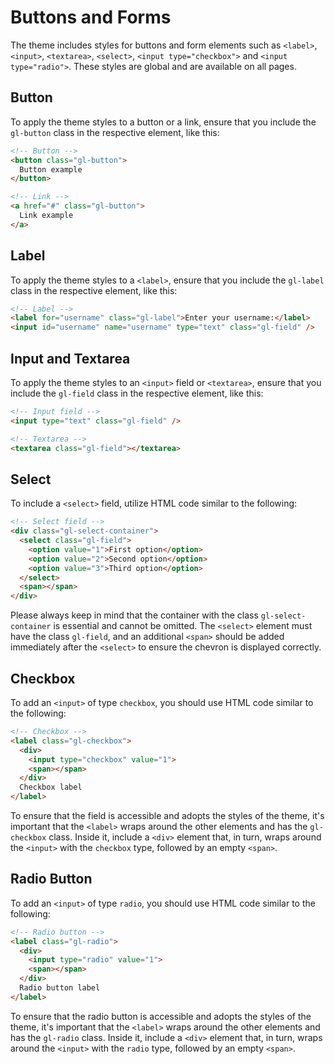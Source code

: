 # Buttons and Forms

The theme includes styles for buttons and form elements such as `<label>`, `<input>`, `<textarea>`, `<select>`, `<input type="checkbox">` and `<input type="radio">`. These styles are global and are available on all pages.

## Button

To apply the theme styles to a button or a link, ensure that you include the `gl-button` class in the respective element, like this:

```html
<!-- Button -->
<button class="gl-button">
  Button example
</button>

<!-- Link -->
<a href="#" class="gl-button">
  Link example
</a>
```

## Label

To apply the theme styles to a `<label>`, ensure that you include the `gl-label` class in the respective element, like this:

```html
<!-- Label -->
<label for="username" class="gl-label">Enter your username:</label>
<input id="username" name="username" type="text" class="gl-field" />
```

## Input and Textarea

To apply the theme styles to an `<input>` field or `<textarea>`, ensure that you include the `gl-field` class in the respective element, like this:

```html
<!-- Input field -->
<input type="text" class="gl-field" />

<!-- Textarea -->
<textarea class="gl-field"></textarea>
```

## Select

To include a `<select>` field, utilize HTML code similar to the following:

```html
<!-- Select field -->
<div class="gl-select-container">
  <select class="gl-field">
    <option value="1">First option</option>
    <option value="2">Second option</option>
    <option value="3">Third option</option>
  </select>
  <span></span>
</div>
```

Please always keep in mind that the container with the class `gl-select-container` is essential and cannot be omitted. The `<select>` element must have the class `gl-field`, and an additional `<span>` should be added immediately after the `<select>` to ensure the chevron is displayed correctly.

## Checkbox

To add an `<input>` of type `checkbox`, you should use HTML code similar to the following:

```html
<!-- Checkbox -->
<label class="gl-checkbox">
  <div>
    <input type="checkbox" value="1">
    <span></span>
  </div>
  Checkbox label
</label>
```

To ensure that the field is accessible and adopts the styles of the theme, it's important that the `<label>` wraps around the other elements and has the `gl-checkbox` class. Inside it, include a `<div>` element that, in turn, wraps around the `<input>` with the `checkbox` type, followed by an empty `<span>`.

## Radio Button

To add an `<input>` of type `radio`, you should use HTML code similar to the following:

```html
<!-- Radio button -->
<label class="gl-radio">
  <div>
    <input type="radio" value="1">
    <span></span>
  </div>
  Radio button label
</label>
```

To ensure that the radio button is accessible and adopts the styles of the theme, it's important that the `<label>` wraps around the other elements and has the `gl-radio` class. Inside it, include a `<div>` element that, in turn, wraps around the `<input>` with the `radio` type, followed by an empty `<span>`.
